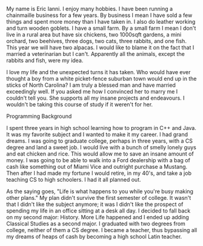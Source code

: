 My name is Eric Ianni. I enjoy many hobbies. I have been running a chainmaille business for a few years. By business I mean I have sold a few things and spent more money than I have taken in. I also do leather working and turn wooden goblets. I have a small farm. By a small farm I mean I don't live in a rural area but have six chickens, two 1000sqft gardens, a mini orchard, two beehives, three dogs, two cats, three rabbits, and one fish. This year we will have two alpacas. I would like to blame it on the fact that I married a veterinarian but I can't. Apparently all the animals, except the rabbits and fish, were my idea. 

I love my life and the unexpected turns it has taken. Who would have ever thought a boy from a white picket-fence suburban town would end up in the sticks of North Carolina? I am truly a blessed man and have married exceedingly well. If you asked me how I convinced her to marry me I couldn't tell you. She supports all my insane projects and endeavours. I wouldn't be taking this course of study if it weren't for her. 

Programming Background

I spent three years in high school learning how to program in C++ and Java. It was my favorite subject and I wanted to make it my career. I had grand dreams. I was going to graduate college, perhaps in three years, with a CS degree and land a sweet job. I would live with a bunch of smelly lonely guys and eat chicken and rice. This would allow me to save an insane amount of money. I was going to be able to walk into a Ford dealership with a bag of cash like something out of Miami Vice and outright purchase a Mustang. Then after I had made my fortune I would retire, in my 40's, and take a job teaching CS to high schoolers. I had it all planned out.

As the saying goes, "Life is what happens to you while you're busy making other plans." My plan didn't survive the first semester of college. It wasn't that I didn't like the subject anymore; it was I didn't like the prospect of spending my life in an office sitting at a desk all day. I decided to fall back on my second major: History. More Life happened and I ended up adding Classical Studies as a second major. I graduated with two degrees from college, neither of them a CS degree. I became a teacher, thus bypassing all my dreams of heaps of cash by becoming a high school Latin teacher.

